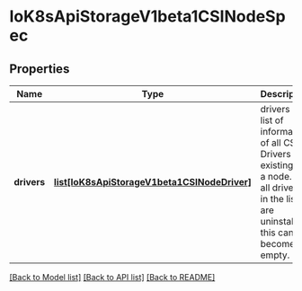 # IoK8sApiStorageV1beta1CSINodeSpec

## Properties
Name | Type | Description | Notes
------------ | ------------- | ------------- | -------------
**drivers** | [**list[IoK8sApiStorageV1beta1CSINodeDriver]**](IoK8sApiStorageV1beta1CSINodeDriver.md) | drivers is a list of information of all CSI Drivers existing on a node. If all drivers in the list are uninstalled, this can become empty. | 

[[Back to Model list]](../README.md#documentation-for-models) [[Back to API list]](../README.md#documentation-for-api-endpoints) [[Back to README]](../README.md)


